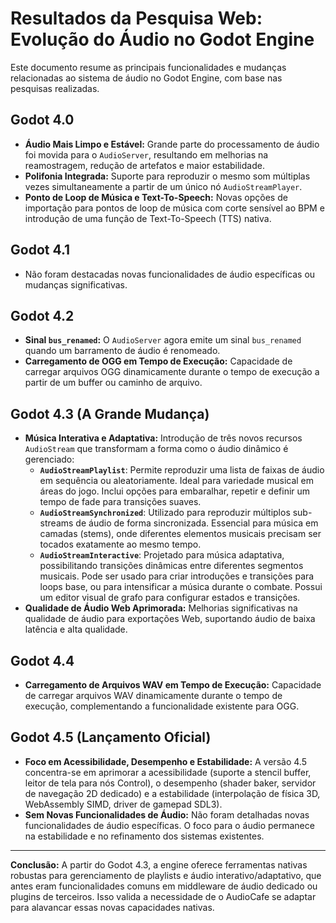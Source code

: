 # Resultados da Pesquisa Web: Evolução do Áudio no Godot Engine

Este documento resume as principais funcionalidades e mudanças relacionadas ao sistema de áudio no Godot Engine, com base nas pesquisas realizadas.

## Godot 4.0

*   **Áudio Mais Limpo e Estável:** Grande parte do processamento de áudio foi movida para o `AudioServer`, resultando em melhorias na reamostragem, redução de artefatos e maior estabilidade.
*   **Polifonia Integrada:** Suporte para reproduzir o mesmo som múltiplas vezes simultaneamente a partir de um único nó `AudioStreamPlayer`.
*   **Ponto de Loop de Música e Text-To-Speech:** Novas opções de importação para pontos de loop de música com corte sensível ao BPM e introdução de uma função de Text-To-Speech (TTS) nativa.

## Godot 4.1

*   Não foram destacadas novas funcionalidades de áudio específicas ou mudanças significativas.

## Godot 4.2

*   **Sinal `bus_renamed`:** O `AudioServer` agora emite um sinal `bus_renamed` quando um barramento de áudio é renomeado.
*   **Carregamento de OGG em Tempo de Execução:** Capacidade de carregar arquivos OGG dinamicamente durante o tempo de execução a partir de um buffer ou caminho de arquivo.

## Godot 4.3 (A Grande Mudança)

*   **Música Interativa e Adaptativa:** Introdução de três novos recursos `AudioStream` que transformam a forma como o áudio dinâmico é gerenciado:
    *   **`AudioStreamPlaylist`**: Permite reproduzir uma lista de faixas de áudio em sequência ou aleatoriamente. Ideal para variedade musical em áreas do jogo. Inclui opções para embaralhar, repetir e definir um tempo de fade para transições suaves.
    *   **`AudioStreamSynchronized`**: Utilizado para reproduzir múltiplos sub-streams de áudio de forma sincronizada. Essencial para música em camadas (stems), onde diferentes elementos musicais precisam ser tocados exatamente ao mesmo tempo.
    *   **`AudioStreamInteractive`**: Projetado para música adaptativa, possibilitando transições dinâmicas entre diferentes segmentos musicais. Pode ser usado para criar introduções e transições para loops base, ou para intensificar a música durante o combate. Possui um editor visual de grafo para configurar estados e transições.
*   **Qualidade de Áudio Web Aprimorada:** Melhorias significativas na qualidade de áudio para exportações Web, suportando áudio de baixa latência e alta qualidade.

## Godot 4.4

*   **Carregamento de Arquivos WAV em Tempo de Execução:** Capacidade de carregar arquivos WAV dinamicamente durante o tempo de execução, complementando a funcionalidade existente para OGG.

## Godot 4.5 (Lançamento Oficial)

*   **Foco em Acessibilidade, Desempenho e Estabilidade:** A versão 4.5 concentra-se em aprimorar a acessibilidade (suporte a stencil buffer, leitor de tela para nós Control), o desempenho (shader baker, servidor de navegação 2D dedicado) e a estabilidade (interpolação de física 3D, WebAssembly SIMD, driver de gamepad SDL3).
*   **Sem Novas Funcionalidades de Áudio:** Não foram detalhadas novas funcionalidades de áudio específicas. O foco para o áudio permanece na estabilidade e no refinamento dos sistemas existentes.

---

**Conclusão:** A partir do Godot 4.3, a engine oferece ferramentas nativas robustas para gerenciamento de playlists e áudio interativo/adaptativo, que antes eram funcionalidades comuns em middleware de áudio dedicado ou plugins de terceiros. Isso valida a necessidade de o AudioCafe se adaptar para alavancar essas novas capacidades nativas.
